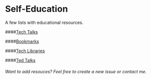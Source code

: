 Self-Education
==============

A few lists with educational resources.

####[Tech Talks](https://github.com/DannyvanderJagt/Self-Education/blob/master/techtalks.md)

####[Bookmarks](https://github.com/DannyvanderJagt/Self-Education/blob/master/bookmarks.md)

####[Tech Libraries](https://github.com/DannyvanderJagt/Self-Education/blob/master/libraries.md)

####[Ted Talks](https://github.com/DannyvanderJagt/Self-Education/blob/master/tedtalks.md)

###### Want to add resouces? Feel free to create a new issue or contact me.

